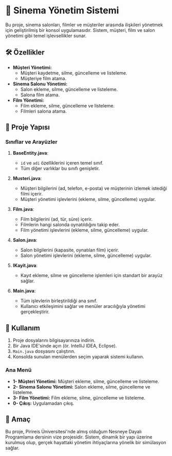 # 🎥 Sinema Yönetim Sistemi

Bu proje, sinema salonları, filmler ve müşteriler arasında ilişkileri yönetmek için geliştirilmiş bir konsol uygulamasıdır. Sistem, müşteri, film ve salon yönetimi gibi temel işlevsellikler sunar.

## 🛠️ Özellikler

- **Müşteri Yönetimi:**
  - Müşteri kaydetme, silme, güncelleme ve listeleme.
  - Müşteriye film atama.
- **Sinema Salonu Yönetimi:**
  - Salon ekleme, silme, güncelleme ve listeleme.
  - Salona film atama.
- **Film Yönetimi:**
  - Film ekleme, silme, güncelleme ve listeleme.
  - Filmleri salona atama.

## 📂 Proje Yapısı

### Sınıflar ve Arayüzler

1. **BaseEntity.java**:
   - `id` ve `adi` özelliklerini içeren temel sınıf.
   - Tüm diğer varlıklar bu sınıfı genişletir.

2. **Musteri.java**:
   - Müşteri bilgilerini (ad, telefon, e-posta) ve müşterinin izlemek istediği filmi içerir.
   - Müşteri yönetimi işlevlerini (ekleme, silme, güncelleme) uygular.

3. **Film.java**:
   - Film bilgilerini (ad, tür, süre) içerir.
   - Filmlerin hangi salonda oynatıldığını takip eder.
   - Film yönetimi işlevlerini (ekleme, silme, güncelleme) uygular.

4. **Salon.java**:
   - Salon bilgilerini (kapasite, oynatılan film) içerir.
   - Salon yönetimi işlevlerini (ekleme, silme, güncelleme) uygular.

5. **IKayit.java**:
   - Kayıt ekleme, silme ve güncelleme işlemleri için standart bir arayüz sağlar.

6. **Main.java**:
   - Tüm işlevlerin birleştirildiği ana sınıf.
   - Kullanıcı etkileşimini sağlar ve menüler aracılığıyla yönetimi gerçekleştirir.

## 🚀 Kullanım

1. Proje dosyalarını bilgisayarınıza indirin.
2. Bir Java IDE'sinde açın (ör. IntelliJ IDEA, Eclipse).
3. `Main.java` dosyasını çalıştırın.
4. Konsolda sunulan menülerden seçim yaparak sistemi kullanın.

### Ana Menü

- **1- Müşteri Yönetimi:** Müşteri ekleme, silme, güncelleme ve listeleme.
- **2- Sinema Salonu Yönetimi:** Salon ekleme, silme, güncelleme ve listeleme.
- **3- Film Yönetimi:** Film ekleme, silme, güncelleme ve listeleme.
- **0- Çıkış:** Uygulamadan çıkış.

## 📌 Amaç

Bu proje, Pirireis Üniversitesi'nde almış olduğum Nesneye Dayalı Programlama dersinin vize projesidir. Sistem, dinamik bir yapı üzerine kurulmuş olup, gerçek hayattaki yönetim ihtiyaçlarına yönelik bir simülasyon sağlar.

